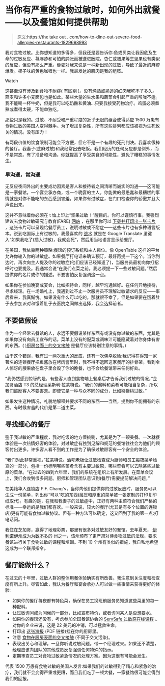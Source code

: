 # 当你有严重的食物过敏时，如何外出就餐——以及餐馆如何提供帮助

> 原文:[https://the take out . com/how-to-dine-out-severe-food-allergies-restaurants-1829698993](https://thetakeout.com/how-to-dine-out-severe-food-allergies-restaurants-1829698993)

我对食物过敏。比你想知道的多得多，但我还是要告诉你:鱼或贝类让我因危及生命的过敏反应、荨麻疹和可怕的肿胀而被送进医院。杏仁或腰果等生坚果也有类似的反应，但没有那么严重。藜麦对我来说是一种新出现的过敏，导致了最近的麻疹爆发。椰子味的黄色咖喱也一样。我最发达的肌肉是我的组胺。

Watch

这甚至没有涉及到食物不耐症( [有区别](https://www.mayoclinic.org/diseases-conditions/food-allergy/expert-answers/food-allergy/faq-20058538) )。没有炖熟或熟透的红肉我吃不了多久。燕麦和许多小麦面包也是如此。某些大量的生水果和蔬菜会引起严重的喉咙不适。我不能喝一杯牛奶，但是我可以吃奶酪和黄油...只要我接受药物治疗。鸡蛋必须煮熟或煮得太硬，不能单独吃。

那些只是我的。过敏、不耐受和严重程度的近乎无限的组合使得适应 1500 万患有食物过敏的美国人变得棘手。为了增加复杂性，所有这些排列都应该被视为生死攸关的情况。没有压力！

有两段价值的饮食限制可能会不方便，但它不是一个有趣的死刑判决。我喜欢很棒的餐厅。我妻子(芝麻过敏)和我经常出去吃饭。我们经历的任何反应都是例外，而不是常态。有了准备和沟通，你就提高了享受美食的可能性，避免了糟糕的事情发生。

### **早沟通，常沟通**

无反应夜间外出的主要成功因素是客人和接待者之间清晰而诚实的沟通——这可能是一家餐馆，一个宴会承办商，或一个晚宴的主人。你能做的最愚蠢和最糟糕的事情就是对你不能吃的东西感到害羞。如果你有过敏症，在门口检查你的骄傲并且大声说出来。

这并不意味着你必须在 t 恤上印上“坚果过敏！”醒目的。你可以谨慎行事。我强烈建议去食物过敏研究与教育(FARE) [网站](https://www.foodallergy.org/) ，在那里你可以 [下载并打印出一张卡片](https://www.foodallergy.org/life-food-allergies/managing-lifes-milestones/dining-out/food-allergy-chef-cards) ，这张卡片可以呈现给餐厅员工，说明过敏或不耐症——这些卡片也有多种语言版本。说到吃国际上有过敏的，我最喜欢的 [战术](https://www.bonappetit.com/story/food-allergy-friendly-restaurant) 就是在 Google Translate 里键入“如果我吃了(插入过敏)，我就会死”，然后用当地语言显示给餐厅。

在美国，我依靠两种策略:餐馆的预订系统和主人摊位。像 OpenTable 这样的平台允许你输入你的过敏症。如果餐厅打电话来确认预订，最好再提一下这个。当你到达时，再次向主人提及你的过敏症(他们应该已经知道了)，当服务员最初向你打招呼时也要提及。我通常会说“在我们点菜之前，我必须提一下一些过敏问题。”然后提供你的名片或你的描述。不要害怕反复强调这一点。

如果你在参加晚宴或宴会，比如招待会，同样，越早沟通越好。在任何异地接待，寻求经理。在一场婚礼上，我遇到过不止一次服务员不理解过敏请求的反应——事后看来，我真惭愧。如果没有什么可以吃的，那就很不幸了。但是如果要在饿着肚子去参加派对和饿着肚子去医院之间做出选择，我会选择前者。

## **不要做假设**

作为一个经常去餐馆的人，永远不要假设某样东西有或没有你过敏的东西，尤其是如果你没有向员工宣布的话。菜单上没有的配菜或调味汁可能隐藏着对你身体有害的东西。( [)厨房台面上的交叉接触](https://www.foodallergy.org/sites/default/files/migrated-files/file/cross-contact-poster-set2016.pdf) 是餐厅应该特别注意的事情。)

由于这个错误，我有过一两次重大的反应，还有一次侥幸脱险:我记得在得知一家著名的连锁餐厅把鱼酱放在烤肉酱里时，我不得不退回这家餐厅的排骨架。看到令人惊讶的腰果放在盘子里会毁了你的晚餐，也不会给餐馆带来任何好处。

“我仍然感到惊讶的是，有些客人直到食物端上餐桌后才告诉我们过敏的情况，”芝加哥酒店 T3 的总经理莱斯利·拉蒙特说。“我们的酱料和菜肴可能相当复杂，所以我们鼓励客人不要害羞。即使它是一种与众不同的成分，比如猕猴桃过敏。”

如果发生这种情况，礼貌地解释并要求不同的东西——当然，提到你不能拥有的东西。有时候害羞的代价是第二道主菜。

## **寻找细心的餐厅**

鉴于我过敏的严重程度，我对吃饭的地方很挑剔，尤其是为了一顿美餐。一次就餐体验是一次热情好客的体验，对过敏症有独到见解和规范的餐馆往往会为他们的顾客付出更多。许多客人看不到的工作是为了确保过敏顾客有一个安全的体验。

“我们对此非常重视，”拉蒙特说。酒吧老板让过敏检查成为厨师和员工每夜菜单检查的一部分，包括一份标明哪些菜肴含有主要过敏原，哪些菜肴可以去除某些过敏原的菜单。“在过去的四到六年里，我们的系统在组织上有所发展。在菜单会议上，我们会收到很多问题。厨师和管理团队意识到(餐厅)需要提前解决问题。”

在美籍华人连锁店 P.F. Chang's，当你向他们提供你的过敏反应时，服务员可以生成一份菜单，列出你“可以”吃的东西(层压和厚重的菜单被一张定制的打印复印纸取代)。有趣的是，在我和我妻子的过敏症中，正好有两种主菜符合我们严格的标准——幸运的是我们都喜欢。一般来说，较大的餐厅(尤其是有多个位置的连锁店)更有可能有食物过敏协议。但有一种方法可以确定，这又回到了我的第一点:打电话问。

我住在芝加哥，赢得了地理彩票，那里有很多对过敏友好的餐馆。去年夏天， [伊利诺伊州成为为数不多的](https://news.wttw.com/2017/08/29/new-law-requires-food-allergen-safety-training-restaurants) 州之一，该州颁布了更严肃对待食物过敏的法规，要求餐馆进行关于食物过敏的课程和培训。不到 10 个州有类似的措施，我自私地希望这成为一个联邦指令。

## **餐厅能做什么？**

在过去的十年里，过敏人群的整体用餐体验确实有所改善。我注意到关注度和检查度有所上升。尽管如此，我认为餐厅和宴会承办人可以做一些事情来获得更好的体验:

*   如果你的餐厅每夜都有特色菜，确保在员工换班前服务员知道这些菜里的每一种配料。
*   让过敏询问成为问候的一部分，比如宣布特价，或者询问某人是否想要水。
*   如果你的餐馆还没有，考虑参加全国餐馆协会的 [ServSafe 过敏原在线课程](https://www.servsafe.com/allergens/the-course) 。对你的企业来说，这是 22 美元的冲销，可以拯救生命。
*   打印出 [这张海报](https://www.foodallergy.org/sites/default/files/migrated-files/file/restaurant-poster.pdf) (PDF 链接)挂在你的厨房里。
*   注意 [食物在厨房表面的交叉接触](https://www.foodallergy.org/sites/default/files/migrated-files/file/cross-contact-poster-set2016.pdf) (不同于交叉污染)。
*   表现出关心和理解。一旦你听说过敏问题，带一个经理过来。如果还不清楚，经理应该向团队的其他成员反复强调任何特殊的指示。
*   定期审查员工对食物过敏紧急情况的处理方案。因为这很有可能会发生。

代表 1500 万患有食物过敏的美国人发言:如果我们的过敏得到了精心和紧急的治疗，我们就不会变得严重或更糟，而且我们吃了一顿大餐，一家餐馆很可能会得到我们的回报。